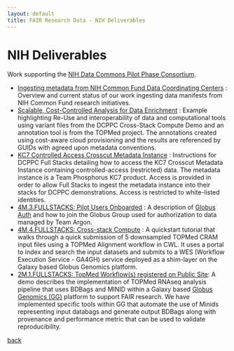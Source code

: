 ```yaml
---
layout: default
title: FAIR Research Data - NIH Deliverables
---
```


# NIH Deliverables

Work supporting the [NIH Data Commons Pilot Phase Consortium](https://www.nihdatacommons.us).

*  [Ingesting metadata from NIH Common Fund Data Coordinating Centers](cfde-metadata-ingest.html) :
   Overview and current status of our work ingesting data manifests from NIH Common Fund research initiatives.
*  [Scalable, Cost-Controlled Analysis for Data Enrichment](scalable-analysis.html) :
   Example highlighting Re-Use and interoperability of data and computational tools using
   variant files from the DCPPC Cross-Stack Compute Demo and an annotation tool is from
   the TOPMed project. The annotations created using cost-aware cloud provisioning and the
   results are referenced by GUIDs with agreed upon metadata conventions.
*  [KC7 Controlled Access Crosscut Metadata Instance](kc7-metadata-instance.html) :
   Instructions for DCPPC Full Stacks detailing how to access the KC7 Crosscut
   Metadata Instance containing controlled-access (restricted) data. The metadata
   instance is a Team Phosphorus KC7 product. Access is provided in order to
   allow Full Stacks to ingest the metadata instance into their stacks for
   DCPPC demonstrations. Access is restricted to white-listed identities.
*  [4M.3.FULLSTACKS: Pilot Users Onboarded](globus-auth.html) : A
   description of
   [Globus Auth](https://docs.globus.org/api/auth/developer-guide/)
   and how to join the Globus Group used for authorization to data
   managed by Team Argon.
*  [4M.4.FULLSTACKS: Cross-stack Compute](cross-stack-4m.html) : A
   quickstart tutorial that walks through a quick submission of 5
   downsampled TOPMed CRAM input files using a TOPMed Alignment workflow
   in CWL. It uses a portal to index and search the input datasets and
   submits to a WES (Workflow Execution Service - GA4GH) service deployed
   as a shim-layer on the Galaxy based Globus Genomics platform.
*  [2M.1.FULLSTACKS: TopMed Workflow(s) registered on Public Site](rna-seq-pipeline.md):
   A demo describes the implementation of TOPMed RNAseq analysis
   pipeline that uses BDBags and MINID within a Galaxy based
   [Globus Genomics (GG)](http://globusgenomics.org) platform to
   support FAIR research. We have implemented specific tools within GG that
   automate the use of Minids representing input databags and generate
   output BDBags along with provenance and performance metric that can
   be used to validate reproducibility.

[back](./)
